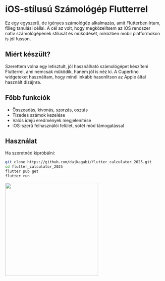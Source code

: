 # iOS-stílusú Számológép Flutterrel

Ez egy egyszerű, de igényes számológép alkalmazás, amit Flutterben írtam, főleg tanulási céllal. A cél az volt, hogy megközelítsem az iOS rendszer natív számológépének stílusát és működését, miközben mobil platformokon is jól fusson.

## Miért készült?

Szerettem volna egy letisztult, jól használható számológépet készíteni Flutterrel, ami nemcsak működik, hanem jól is néz ki. A Cupertino widgeteket használtam, hogy minél inkább hasonlítson az Apple által használt dizájnra.

## Főbb funkciók

- Összeadás, kivonás, szorzás, osztás
- Tizedes számok kezelése
- Valós idejű eredmények megjelenítése
- iOS-szerű felhasználói felület, sötét mód támogatással

## Használat

Ha szeretnéd kipróbálni:

```bash
git clone https://github.com/dajkagabi/flutter_calculator_2025.git
cd flutter_calculator_2025
flutter pub get
flutter run
```
<img height="300" alt="" src="https://github.com/user-attachments/assets/3f5f0fa0-9516-400b-90e4-d39fa67464c0">
